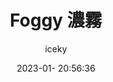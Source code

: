 ---
title: Foggy 濃霧
author: iceky
categories: Gallery
style: photos
permalink: g_foggy/
icon: photo
excerpt: Foggy
cover: https://s2.loli.net/2023/02/18/XpqGU21FHbaAPcr.jpg
gallery:  

  - src: https://article.biliimg.com/bfs/article/73290e6b0da08b6ce4c5b4da4085c8878e010ca9.jpg
  - src: https://article.biliimg.com/bfs/article/3097feac8d1574d1605b71fd845377252b6c6567.jpg
  - src: https://article.biliimg.com/bfs/article/8424490f24a063b7e27d6d4d72ec1ba6deacfc17.jpg
  - src: https://article.biliimg.com/bfs/article/21f00cad1625d51fffb8eccf93c6d8047c222402.jpg
  - src: https://article.biliimg.com/bfs/article/9f70ebd95a48ff79a9d445d01141fe818b4e2909.jpg
abbrlink: g013
date: 2023-01- 20:56:36
noindex: true
---